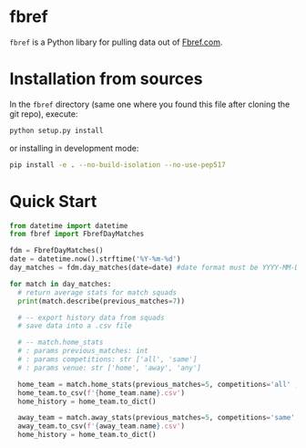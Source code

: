 # fbref

`fbref` is a Python libary for pulling data out of [Fbref.com](https://fbref.com/matches).

# Installation from sources
In the `fbref` directory (same one where you found this file after cloning the git repo), execute:

```bash
python setup.py install
```

or installing in development mode:
```bash
pip install -e . --no-build-isolation --no-use-pep517
```

# Quick Start

```python
from datetime import datetime
from fbref import FbrefDayMatches

fdm = FbrefDayMatches()
date = datetime.now().strftime('%Y-%m-%d')
day_matches = fdm.day_matches(date=date) #date format must be YYYY-MM-DD format

for match in day_matches:
  # return average stats for match squads
  print(match.describe(previous_matches=7))

  # -- export history data from squads
  # save data into a .csv file

  # -- match.home_stats
  # : params previous_matches: int 
  # : params competitions: str ['all', 'same'] 
  # : params venue: str ['home', 'away', 'any']

  home_team = match.home_stats(previous_matches=5, competitions='all' , venue='any')
  home_team.to_csv(f'{home_team.name}.csv')
  home_history = home_team.to_dict()

  away_team = match.away_stats(previous_matches=5, competitions='same' , venue='away')
  away_team.to_csv(f'{away_team.name}.csv')
  home_history = home_team.to_dict()

```
